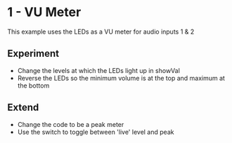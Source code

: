 # 1 - VU Meter
This example uses the LEDs as a VU meter for audio inputs 1 & 2

## Experiment
- Change the levels at which the LEDs light up in showVal
- Reverse the LEDs so the minimum volume is at the top and maximum at the bottom

## Extend
- Change the code to be a peak meter
- Use the switch to toggle between 'live' level and peak 